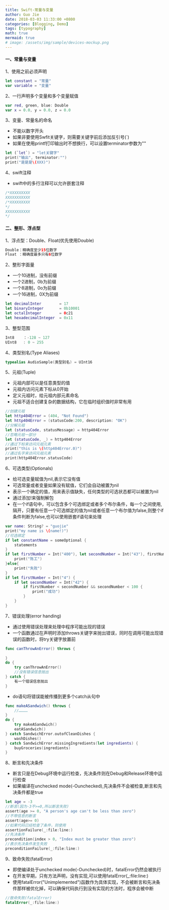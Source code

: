 ```yaml
---
title: Swift-常量与变量
author: Guo Jie
date: 2018-03-03 11:33:00 +0800
categories: [Blogging, Demo]
tags: [typography]
math: true
mermaid: true
# image: /assets/img/sample/devices-mockup.png
---
```


#### 一、常量与变量
1、使用之前必须声明

```swift
let constant = "常量"
var variable = "变量"
```

2、一行声明多个变量和多个变量赋值

```swift
var red, green, blue: Double
var x = 0.0, y = 0.0, z = 0.0
```

3、变量、常量名的命名

* 不能以数字开头
* 如果非要使用Swfit关键字，则需要关键字前后添加反引号(`)
* 如果在使用printf打印输出时不想换行，可以设置terminator参数为""

```swift
let (`let`) = "let关键字"
print("输出", terminator:"")
print("是是是\(XXX)")
```

4、swift注释
* swift中的多行注释可以允许嵌套注释

```swift
/*XXXXXXXXX
XXXXXXXXXXX
/*XXXXXXXXX
*/
XXXXXXXXXXX
*/
```

#### 二、整形、浮点型
1、浮点型：Double、Float(优先使用Double)

```swift
Double：精确度至少15位数字
Float ：精确度最多只有6位数字
```

2、整形字面量
* 一个10进制，没有前缀
* 一个2进制，0b为前缀
* 一个8进制，0o为前缀
* 一个16进制，0X为前缀

```swift
let decimalInter        = 17
let binaryInteger       = 0b10001
let octalInteger        = 0c21
let hexadecimalInteger  = 0x11
```

3、整型范围

```swift
Int8    ：-128 ~ 127
UInt8   : 0 ~ 255
```

4、类型别名(Type Aliases)

```swift
typealias AudioSample(类型别名) = UInt16
```

5、元祖(Tuple)

* 元祖内部可以是任意类型的值
* 元祖内访问元素下标从0开始
* 定义元祖时，给元祖内部元素命名
* 元祖不适合创建复杂的数据结构，它在临时组织值时非常有用

```swift
//创建元祖
let http404Error = (404, "Not Found")
let http404Error = (statusCode:200, description: "OK")
//分解元祖
let (statusCode, statusMessage) = http404Error
//忽略元祖一部分
let (statusCode, _) = http404Error
//通过下标来访问元祖元素
print("this is \(http404Error.0)")
//通过名字来访问元祖元素
print(http404Error.statusCode)
```

6、可选类型(Optionals)

* 给可选变量赋值为nil,表示它没有值
* 可选常量或者变量如果没有赋值，它们会自动被置为nil
* 表示一个确定的值，用来表示值缺失，任何类型的可选状态都可以被置为nil
* 通过添加!来强制解包
* 在一个if语句中，可以包含多个可选绑定或者多个布尔条件，每一个之间使用,隔开，只要有任意一个可选绑定的值为nil或者任意一个布尔值为false,则整个if条件判断为false,也可以使用嵌套if语句来处理

```swift
var name: String? = "guojie"
print("my name is \(name!)")
//可选绑定
if let constantName = someOptional {
    statements
}
if let firstNumber = Int("400"), let secondNumber = Int("43"), firstNumber < secondNumber && secondNumber < 100 {
    print("陈工")
}else{
    print("失败")
}
if let firstNumber = Int("4") {
    if let secondNumber = Int("42") {
        if firstNumber < secondNumber && secondNumber < 100 {
            print("成功")
        }
    }
}
```

7、错误处理(error handing)
* 通过使用错误处理来处理中程序可能出现的错误
* 一个函数通过在声明时添加throws关键字来抛出错误，同时在调用可能出现错误的函数时，将try关键字放置前

```swift
func canThrowAnError() throws {
    
}
do {
    try canThrowAnError()
    //没有错误信息抛出
} catch {
    有一个错误信息抛出
}
```

* do语句将错误能被传播到更多个catch从句中

```swift
func makeASandwich() throws {
    //…………
}
do {
    try makeASandwich()
    eatASandwich()
} catch SandwichError.outofCleanDishes {
    washDishes()
} catch SandwichError.missingIngredients(let ingredients) {
    buyGroceries(ingredients)
}
```

8、断言和先决条件

* 断言只是在Debug环境中运行检查，先决条件则在Debug和Release环境中运行检查
* 如果编译在unchecked mode(-Ounchecked),先决条件不会被检查,断言和先决条件都是true

```swift
let age = -3
//断言(因为-3不>=0,所以断言失败)
assert(age >= 0, "A person's age can't be less than zero")
//不带信息的断言
assert(age>= 0)
//如果代码已经检查了条件，则使用
assertionFailure(_:file:line:)
//先决条件
precondition(index > 0, "Index must be greater than zero")
//表示先决条件发生失败
preconditionFailure(_:file:line:)
```

9、致命失败(fatalError)

* 即使编译处于unchecked mode(-Ounchecked)时，fatalError仍然会被执行
* 在开发早期，只有方法声明，没有实现,可以使用fatalError(_:file:line:)
* 使用fatalError("Unimplemented")函数作为具体实现，不会被断言和先决条件那样被优化掉，可以确保代码执行到没有实现的方法时，程序会被中断

```swift
//致命失败(fatalError)
fatalError(_:file:line:)
```


